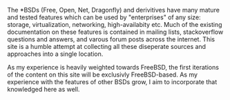 The *BSDs (Free, Open, Net, Dragonfly) and derivitives have many mature and tested features which can be used by "enterprises" of any size: storage, virtualization, networking, high-availabity etc. Much of the existing documentation on these features is contained in mailing lists, stackoverflow questions and answers, and varous forum posts across the internet. This site is a humble attempt at collecting all these diseperate sources and approaches into a single location.

As my experience is heavily weighted towards FreeBSD, the first iterations of the content on this site will be exclusivly FreeBSD-based. As my experience with the features of other BSDs grow, I aim to incorporate that knowledged here as well.

